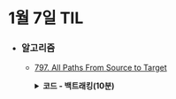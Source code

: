 # 1월 7일 TIL

* ### 알고리즘

    * [797. All Paths From Source to Target](https://leetcode.com/problems/all-paths-from-source-to-target/description/)
    
      <details>
      <summary><strong>코드 - 백트래킹(10분)</strong></summary>

        ```java

            class Solution {
            public List<List<Integer>> allPathsSourceTarget(int[][] graph) {
                List<List<Integer>> answer = new ArrayList<>();
                ArrayDeque<Integer> path = new ArrayDeque<>();
                path.add(0);
                dfs(0, graph, path, answer);

                return answer;
            }

            private static void dfs(int sour, int[][] graph, ArrayDeque<Integer> path, List<List<Integer>> answer){
                if(sour == graph.length - 1){
                    answer.add(new ArrayList<>(path));
                    return;
                }

                for(int des : graph[sour]){
                    path.add(des);
                    dfs(des, graph, path, answer);
                    path.pollLast();
                }
            }
        }

        ```

    </details>

